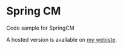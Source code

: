 Spring CM
==========

Code sample for SpringCM

A hosted version is available on [my webiste](http://www.radickalcreations.com/springcm/).
